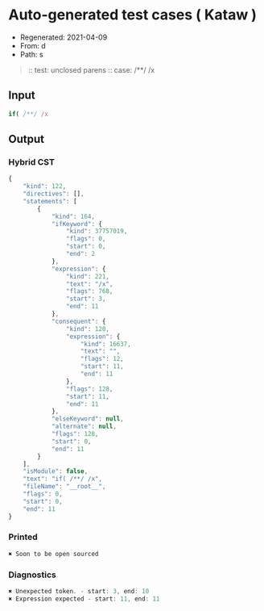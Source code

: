 # Auto-generated test cases ( Kataw )
- Regenerated: 2021-04-09
- From: d
- Path: s
> :: test: unclosed parens
> :: case: /**/ /x
## Input

`````js
if( /**/ /x
`````

## Output

### Hybrid CST

```javascript
{
    "kind": 122,
    "directives": [],
    "statements": [
        {
            "kind": 164,
            "ifKeyword": {
                "kind": 37757019,
                "flags": 0,
                "start": 0,
                "end": 2
            },
            "expression": {
                "kind": 221,
                "text": "/x",
                "flags": 768,
                "start": 3,
                "end": 11
            },
            "consequent": {
                "kind": 120,
                "expression": {
                    "kind": 16637,
                    "text": "",
                    "flags": 12,
                    "start": 11,
                    "end": 11
                },
                "flags": 128,
                "start": 11,
                "end": 11
            },
            "elseKeyword": null,
            "alternate": null,
            "flags": 128,
            "start": 0,
            "end": 11
        }
    ],
    "isModule": false,
    "text": "if( /**/ /x",
    "fileName": "__root__",
    "flags": 0,
    "start": 0,
    "end": 11
}
```

### Printed

```javascript
✖ Soon to be open sourced
```

### Diagnostics

```javascript
✖ Unexpected token. - start: 3, end: 10
✖ Expression expected - start: 11, end: 11

```

